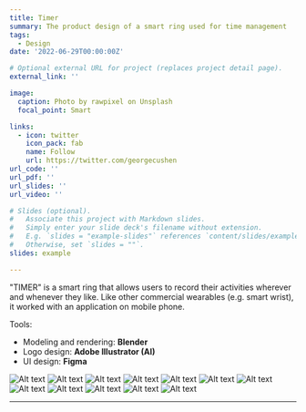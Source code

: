 ```yaml
---
title: Timer
summary: The product design of a smart ring used for time management
tags:
  - Design
date: '2022-06-29T00:00:00Z'

# Optional external URL for project (replaces project detail page).
external_link: ''

image:
  caption: Photo by rawpixel on Unsplash
  focal_point: Smart

links:
  - icon: twitter
    icon_pack: fab
    name: Follow
    url: https://twitter.com/georgecushen
url_code: ''
url_pdf: ''
url_slides: ''
url_video: ''

# Slides (optional).
#   Associate this project with Markdown slides.
#   Simply enter your slide deck's filename without extension.
#   E.g. `slides = "example-slides"` references `content/slides/example-slides.md`.
#   Otherwise, set `slides = ""`.
slides: example

---
```

"TIMER" is a smart ring that allows users to record their activities wherever and whenever they like. Like other commercial wearables (e.g. smart wrist), it worked with an application on mobile phone.

Tools:
- Modeling and rendering: **Blender**
- Logo design: **Adobe Illustrator (AI)**
- UI design: **Figma**

![Alt text](Timer/1.png) ![Alt text](Timer/2.png) ![Alt text](Timer/3.png) ![Alt text](Timer/4.png) ![Alt text](Timer/5.png) ![Alt text](Timer/6.png) ![Alt text](Timer/7.png) ![Alt text](Timer/8.png) ![Alt text](Timer/9.png) ![Alt text](Timer/10.png) ![Alt text](Timer/11.png) ![Alt text](Timer/12.png)

---

